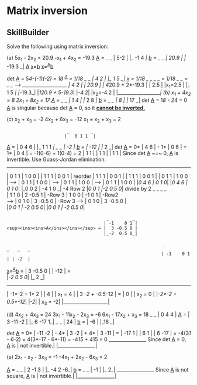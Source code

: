 # Matrix inversion
## SkillBuilder
Solve the following using matrix inversion:

(a) 
5x<sub>1</sub> - 2x<sub>2</sub> = 20.9
-x<sub>1</sub> + 4x<sub>2</sub> = -19.3
<ins><ins>A</ins></ins> =  _      _
                          |   5-2  | 
                          |_ -1 4 _|
<ins>b</ins> =  _       _
               |   20.9  |
               |_ -19.3 _|
<ins><ins>A</ins></ins> <ins>x</ins>=<ins>b</ins>
<ins>x</ins>=<sup><ins><ins>A</ins></ins></sup><ins>b</ins> 

det <ins><ins>A</ins></ins> = 5*4-(-1)(-2) = 18
<sup><ins><ins>A</ins></ins></sup> = 1/18 _     _
                                         |  4 2  |
                                         |_ 1 5 _|
<ins>x</ins> = 1/18  _     _   _     _ = 1/18 _                _ = _    _ --> ___________________
                    |  4 2  | |  20.9 |      | 4*20.9 + 2*-19.3 | |  2.5 |   |x<sub>1</sub>=2.5  |
                    |_ 1 5 _| |_-19.3_|      |_1*20.9 + 5*-19.3_| |_-4.2_|   |x<sub>2</sub>=-4.2 | 
                                                                             |___________________|
(b)
x<sub>1</sub> + 4x<sub>2</sub> = 8
2x<sub>1</sub> + 8x<sub>2</sub> = 17 
<ins><ins>A</ins></ins> =  _     _
                          |  1 4  | 
                          |_ 2 8 _|
<ins>b</ins> =  _    _
               |  8   |
               |_ 17 _|
det <ins><ins>A</ins></ins> = 1*8 - 2*4 = 0      <ins><ins>A</ins></ins> is singular because det <ins><ins>A</ins></ins> = 0, so it <ins>**cannot be inverted.**</ins>

(c) 
x<sub>2</sub> + x<sub>3</sub> = -2
4x<sub>2</sub> + 6x<sub>3</sub> = -12
x<sub>1</sub> + x<sub>2</sub> + x<sub>3</sub> = 2

                           _        _
                          |   0 1 1  | 
<ins><ins>A</ins></ins> = |   0 4 6  |
                          |_  1 1 1 _|
                _   _ 
               | -2  |
<ins>b</ins> = | -12 |
               |_ 2 _|
det <ins><ins>A</ins></ins> = 0* | 4 6 | - 1* | 0 6 | + 1* | 0 4 | = -1(0-6) + 1(0-4) = 2
                                 | 1 1 |      | 1 1 |      | 1 1 |
Since det <ins><ins>A</ins></ins> ~=~ 0, <ins><ins>A</ins></ins> is invertible. Use Guass-Jordan elimination.
 _             _       _             _           _               _                _               _
| 0 1 1 | 1 0 0 |     | 1 1 1 | 0 0 1 | reorder | 1 1 1 |  0 0 1  |              | 1 1 1 | 0 0   1 |
| 0 1 1 | 1 0 0 | --> | 0 1 1 | 1 0 0 |   -->   | 0 1 1 |  1 0 0  |          --> | 0 1 1 | 1 0   0 |
|_0 4 6 | 0 1 0_|     |_0 4 6 | 0 1 0_|         |_0 0 2 | -4 1 0 _| -4 Row 2     |_0 0 1 |-2 0.5 0_| divide by 2
     _                _              _                 _                                               
    | 1 1 0 | 2 -0.5 1 | -Row 3     | 1 0 0 | -1    0 1 | -Row2                                       
--> | 0 1 0 | 3 -0.5 0 | -Row 3 --> | 0 1 0 |  3 -0.5 0 |        
    |_0 0 1 | -2 0.5 0_|            |_0 0 1 | -2  0.5 0_|      

                                          _         _
                                         | -1    0 1 |
    <sup><ins><ins>A</ins></ins></sup> = |  3 -0.5 0 |
                                         |_-2  0.5 0_|

                                                                _         _   _   _   
                                                               | -1    0 1 | | -2  |   
 <ins>x</ins>=<sup><ins><ins>A</ins></ins></sup><ins>b</ins> = |  3 -0.5 0 | | -12 | =                  
                                                               |_-2  0.5 0_| |_ 2 _|   
 _                 _     _  _     ___________________
| -1*-2 +     1*  2 |   |  4 |   | x<sub>1</sub> = 4 |
| 3 *-2  + -0.5*-12 | = |  0 |   | x<sub>2</sub> = 0 |
|_-2*-2 +   0.5*-12_|   |_-2_|   | x<sub>3</sub> = -2|
                                 |___________________|

(d)
 4x<sub>2</sub> + 4x<sub>3</sub> = 24
3x<sub>1</sub> - 11x<sub>2</sub> - 2x<sub>3</sub> = -6
6x<sub>1</sub> - 17x<sub>2</sub> + x<sub>3</sub> = 18
                           _          _
                          |   0   4  4 | 
<ins><ins>A</ins></ins> = |   3 -11 -2 |
                          |_  6 -17  1_|
                _   _ 
               | 24  |
<ins>b</ins> = | -6  |
               |_18 _|

det <ins><ins>A</ins></ins> = 0* | -11 -2 | - 4* | 3 -2 | + 4* | 3 -11 | = 
                                 | -17 1  |      | 6  1 |      | 6 -17 |
= -4(3*1 - 6*-2) + 4(3*-17 - 6*-11)  = -4*15 + 4*15  = 0
                                                                   ________________
Since det <ins><ins>A</ins></ins> = 0, <ins><ins>A</ins></ins> is | not invertible.|
                                                                  |________________|

(e)
2x<sub>1</sub> - x<sub>2</sub> - 3x<sub>3</sub> = -1
-4x<sub>1</sub> + 2x<sub>2</sub> - 6x<sub>3</sub> = 2

<ins><ins>A</ins></ins> =  _         _
                          |   2 -1 3  | 
                          |_ -4  2 -6_|
<ins>b</ins> =  _   _
               |  -1 |
               |_  2_|
                                                                         ________________
Since <ins><ins>A</ins></ins> is not square, <ins><ins>A</ins></ins> is | not invertible.|
                                                                        |________________|
